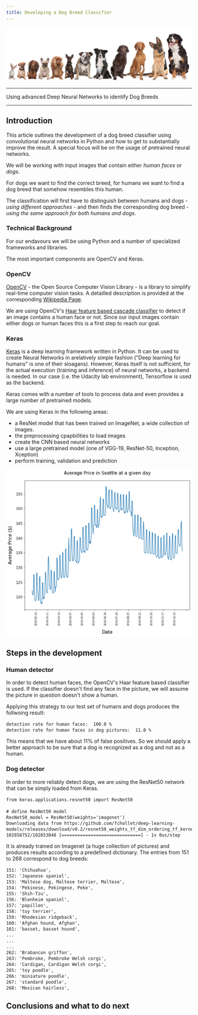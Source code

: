 ```yaml
---
title: Developing a Dog Breed Classifier
---
```


![Beautiful Seattle](../images/dogs.jpg)

---
Using advanced Deep Neural Networks to identify Dog Breeds

---

## Introduction

This article outlines the development of a dog breed classifier using convolutional neural networks in Python and how to get to substantially improve the result. A special focus will be on the usage of pretrained neural networks.

We will be working with input images that contain either _human faces_ or _dogs_. 

For dogs we want to find the correct breed, for humans we want to find a dog breed that somehow resembles this human.

The classification will first have to distinguish between humans and dogs - _using different approaches_ - and then finds the corresponding dog breed - _using the same approach for both humans and dogs_.

### Technical Background

For our endavours we will be using Python and a number of specialized frameworks and libraries.

The most important components are OpenCV and Keras.

### OpenCV

[OpenCV](https://opencv.org/) - the Open Source Computer Vision Library - is a library to simplify real-time computer vision tasks. A detailled description is provided at the corresponding [Wikipedia Page](https://en.wikipedia.org/wiki/OpenCV).

We are using OpenCV's [Haar feature based cascade classifier](https://docs.opencv.org/3.4/db/d28/tutorial_cascade_classifier.html) to detect if an image contains a human face or not. Since our input images contain either dogs or human faces this is a first step to reach our goal.

### Keras 
[Keras](https://keras.io/) is a deep learning framework written in Python. It can be used to create Neural Networks in arelatively simple fashion ("Deep learning for humans" is one of their sloagans). However, Keras itself is not sufficient, for the actual execution (training and inference) of neural networks, a backend is needed. In our case (i.e. the Udacity lab environment), Tensorflow is used as the backend.

Keras comes with a number of tools to process data and even provides a large number of pretrained models.

We are using Keras in the following areas:

- a ResNet model that has been trained on ImageNet, a wide collection of images.
- the preprocessing cpapbilities to load images
- create the CNN based neural networks
- use a large pretrained model (one of VGG-19, ResNet-50, Inception, Xception)
- perform training, validation and prediction

![Prices per day](../images/price_per_day.png)

## Steps in the development

### Human detector

In order to detect human faces, the OpenCV's Haar feature based classifier is used. If the classifier doesn't find any face in the picture, we will assume the picture in question doesn't show a human.

Applying this strategy to our test set of humans and dogs produces the follwoing result:

```
detection rate for human faces:  100.0 %
detection rate for human faces in dog pictures:  11.0 %
```

This means that we have about 11% of false positives. So we should apply a better approach to be sure that a dog is recognized as a dog and not as a human.

### Dog detector

In order to more reliably detect dogs, we are using the ResNet50 network that can be simply loaded from Keras. 

```
from keras.applications.resnet50 import ResNet50

# define ResNet50 model
ResNet50_model = ResNet50(weights='imagenet')
Downloading data from https://github.com/fchollet/deep-learning-models/releases/download/v0.2/resnet50_weights_tf_dim_ordering_tf_kernels.h5
102858752/102853048 [==============================] - 1s 0us/step
```

It is already trained on Imagenet (a huge collection of pictures) and produces results according to a predefined dictionary. The entries from 151 to 268 correspond to dog breeds:



```
151: 'Chihuahua',
152: 'Japanese spaniel',
153: 'Maltese dog, Maltese terrier, Maltese',
154: 'Pekinese, Pekingese, Peke',
155: 'Shih-Tzu',
156: 'Blenheim spaniel',
157: 'papillon',
158: 'toy terrier',
159: 'Rhodesian ridgeback',
160: 'Afghan hound, Afghan',
161: 'basset, basset hound',
...
...
...
262: 'Brabancon griffon',
263: 'Pembroke, Pembroke Welsh corgi',
264: 'Cardigan, Cardigan Welsh corgi',
265: 'toy poodle',
266: 'miniature poodle',
267: 'standard poodle',
268: 'Mexican hairless',
```
## Conclusions and what to do next